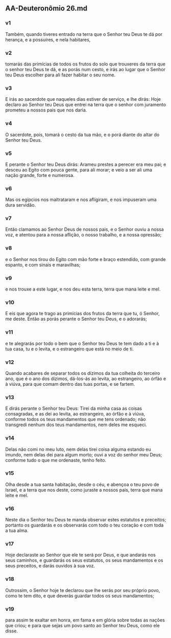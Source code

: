 ## AA-Deuteronômio 26.md
### v1
 Também, quando tiveres entrado na terra que o Senhor teu Deus te dá por herança, e a possuíres, e nela habitares,
### v2
 tomarás das primícias de todos os frutos do solo que trouxeres da terra que o senhor teu Deus te dá, e as porás num cesto, e irás ao lugar que o Senhor teu Deus escolher para ali fazer habitar o seu nome.
### v3
 E irás ao sacerdote que naqueles dias estiver de serviço, e lhe dirás: Hoje declaro ao Senhor teu Deus que entrei na terra que o senhor com juramento prometeu a nossos pais que nos daria.
### v4
 O sacerdote, pois, tomará o cesto da tua mão, e o porá diante do altar do Senhor teu Deus.
### v5
 E perante o Senhor teu Deus dirás: Arameu prestes a perecer era meu pai; e desceu ao Egito com pouca gente, para ali morar; e veio a ser ali uma nação grande, forte e numerosa.
### v6
 Mas os egípcios nos maltrataram e nos afligiram, e nos impuseram uma dura servidão.
### v7
 Então clamamos ao Senhor Deus de nossos pais, e o Senhor ouviu a nossa voz, e atentou para a nossa aflição, o nosso trabalho, e a nossa opressão;
### v8
 e o Senhor nos tirou do Egito com mão forte e braço estendido, com grande espanto, e com sinais e maravilhas;
### v9
 e nos trouxe a este lugar, e nos deu esta terra, terra que mana leite e mel.
### v10
 E eis que agora te trago as primícias dos frutos da terra que tu, ó Senhor, me deste. Então as porás perante o Senhor teu Deus, e o adorarás;
### v11
 e te alegrarás por todo o bem que o Senhor teu Deus te tem dado a ti e à tua casa, tu e o levita, e o estrangeiro que está no meio de ti.
### v12
 Quando acabares de separar todos os dízimos da tua colheita do terceiro ano, que é o ano dos dízimos, dá-los-ás ao levita, ao estrangeiro, ao órfão e à viúva, para que comam dentro das tuas portas, e se fartem.
### v13
 E dirás perante o Senhor teu Deus: Tirei da minha casa as coisas consagradas, e as dei ao levita, ao estrangeiro, ao órfão e à viúva, conforme todos os teus mandamentos que me tens ordenado; não transgredi nenhum dos teus mandamentos, nem deles me esqueci.
### v14
 Delas não comi no meu luto, nem delas tirei coisa alguma estando eu imundo, nem delas dei para algum morto; ouvi a voz do senhor meu Deus; conforme tudo o que me ordenaste, tenho feito.
### v15
 Olha desde a tua santa habitação, desde o céu, e abençoa o teu povo de Israel, e a terra que nos deste, como juraste a nossos pais, terra que mana leite e mel.
### v16
 Neste dia o Senhor teu Deus te manda observar estes estatutos e preceitos; portanto os guardarás e os observarás com todo o teu coração e com toda a tua alma.
### v17
 Hoje declaraste ao Senhor que ele te será por Deus, e que andarás nos seus caminhos, e guardarás os seus estatutos, os seus mandamentos e os seus preceitos, e darás ouvidos à sua voz.
### v18
 Outrossim, o Senhor hoje te declarou que lhe serás por seu próprio povo, como te tem dito, e que deverás guardar todos os seus mandamentos;
### v19
 para assim te exaltar em honra, em fama e em glória sobre todas as nações que criou; e para que sejas um povo santo ao Senhor teu Deus, como ele disse.
